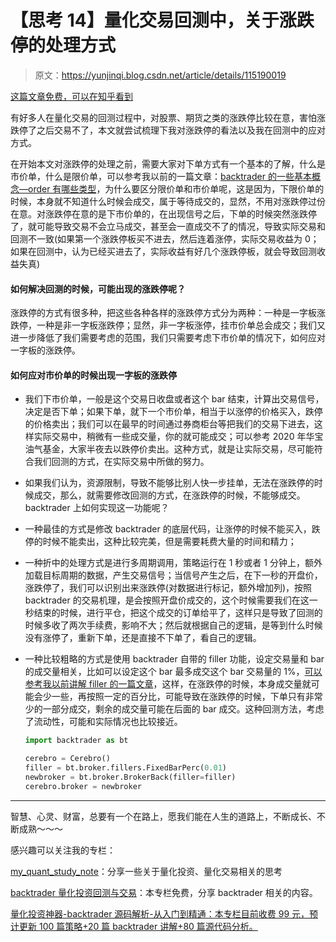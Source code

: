 # 【思考 14】量化交易回测中，关于涨跌停的处理方式

> 原文：<https://yunjinqi.blog.csdn.net/article/details/115190019>

[这篇文章免费，可以在知乎看到](https://zhuanlan.zhihu.com/p/359675184)

有好多人在量化交易的回测过程中，对股票、期货之类的涨跌停比较在意，害怕涨跌停了之后交易不了，本文就尝试梳理下我对涨跌停的看法以及我在回测中的应对方式。

在开始本文对涨跌停的处理之前，需要大家对下单方式有一个基本的了解，什么是市价单，什么是限价单，可以参考我以前的一篇文章：[backtrader 的一些基本概念—order 有哪些类型](https://yunjinqi.blog.csdn.net/article/details/111014488)，为什么要区分限价单和市价单呢，这是因为，下限价单的时候，本身就不知道什么时候会成交，属于等待成交的，显然，不用对涨跌停过份在意。对涨跌停在意的是下市价单的，在出现信号之后，下单的时候突然涨跌停了，就可能导致交易不会立马成交，甚至会一直成交不了的情况，导致实际交易和回测不一致(如果第一个涨跌停板买不进去，然后连着涨停，实际交易收益为 0；如果在回测中，认为已经买进去了，实际收益有好几个涨跌停板，就会导致回测收益失真)

#### 如何解决回测的时候，可能出现的涨跌停呢？

涨跌停的方式有很多种，把这些各种各样的涨跌停方式分为两种：一种是一字板涨跌停，一种是非一字板涨跌停；显然，非一字板涨停，挂市价单总会成交；我们又进一步降低了我们需要考虑的范围，我们只需要考虑下市价单的情况下，如何应对一字板的涨跌停。

#### 如何应对市价单的时候出现一字板的涨跌停

*   我们下市价单，一般是这个交易日收盘或者这个 bar 结束，计算出交易信号，决定是否下单；如果下单，就下一个市价单，相当于以涨停的价格买入，跌停的价格卖出；我们可以在最早的时间通过券商柜台等把我们的交易下进去，这样实际交易中，稍微有一些成交量，你的就可能成交；可以参考 2020 年华宝油气基金，大家半夜去以跌停价卖出。这种方式，就是让实际交易，尽可能符合我们回测的方式，在实际交易中所做的努力。

*   如果我们认为，资源限制，导致不能够比别人快一步挂单，无法在涨跌停的时候成交，那么，就需要修改回测的方式，在涨跌停的时候，不能够成交。backtrader 上如何实现这一功能呢？

*   一种最佳的方式是修改 backtrader 的底层代码，让涨停的时候不能买入，跌停的时候不能卖出，这种比较完美，但是需要耗费大量的时间和精力；

*   一种折中的处理方式是进行多周期调用，策略运行在 1 秒或者 1 分钟上，额外加载目标周期的数据，产生交易信号；当信号产生之后，在下一秒的开盘价，涨跌停了，我们可以识别出来涨跌停(对数据进行标记，额外增加列)，按照 backtrader 的交易机理，是会按照开盘价成交的，这个时候需要我们在这一秒结束的时候，进行平仓，把这个成交的订单给平了，这样只是导致了回测的时候多收了两次手续费，影响不大；然后就根据自己的逻辑，是等到什么时候没有涨停了，重新下单，还是直接不下单了，看自己的逻辑。

*   一种比较粗略的方式是使用 backtrader 自带的 filler 功能，设定交易量和 bar 的成交量相关，比如可以设定这个 bar 最多成交这个 bar 交易量的 1%，[可以参考我以前讲解 filler 的一篇文章](https://yunjinqi.blog.csdn.net/article/details/113445040)，这样，在涨跌停的时候，本身成交量就可能会少一些，再按照一定的百分比，可能导致在涨跌停的时候，下单只有非常少的一部分成交，剩余的成交量可能在后面的 bar 成交。这种回测方法，考虑了流动性，可能和实际情况也比较接近。

    ```py
    import backtrader as bt

    cerebro = Cerebro()
    filler = bt.broker.fillers.FixedBarPerc(0.01)
    newbroker = bt.broker.BrokerBack(filler=filler)
    cerebro.broker = newbroker 
    ```

* * *

智慧、心灵、财富，总要有一个在路上，愿我们能在人生的道路上，不断成长、不断成熟～～～

感兴趣可以关注我的专栏：

[my_quant_study_note](https://www.zhihu.com/column/quant-study)：分享一些关于量化投资、量化交易相关的思考

[backtrader 量化投资回测与交易](https://zhuanlan.zhihu.com/c_1189276087837011968)：本专栏免费，分享 backtrader 相关的内容。

[量化投资神器-backtrader 源码解析-从入门到精通：本专栏目前收费 99 元，预计更新 100 篇策略+20 篇 backtrader 讲解+80 篇源代码分析。](https://link.zhihu.com/?target=https%3A//yunjinqi.blog.csdn.net/article/details/107594251)